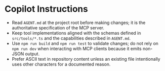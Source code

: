 # Copilot Instructions

- Read `AGENT.md` at the project root before making changes; it is the authoritative specification of the MCP server.
- Keep tool implementations aligned with the schemas defined in `src/tools/*.ts` and the capabilities described in `AGENT.md`.
- Use `npm run build` and `npm run test` to validate changes; do not rely on `npm run dev` when interacting with MCP clients because it emits non-JSON output.
- Prefer ASCII text in repository content unless an existing file intentionally uses other characters for a documented reason.
